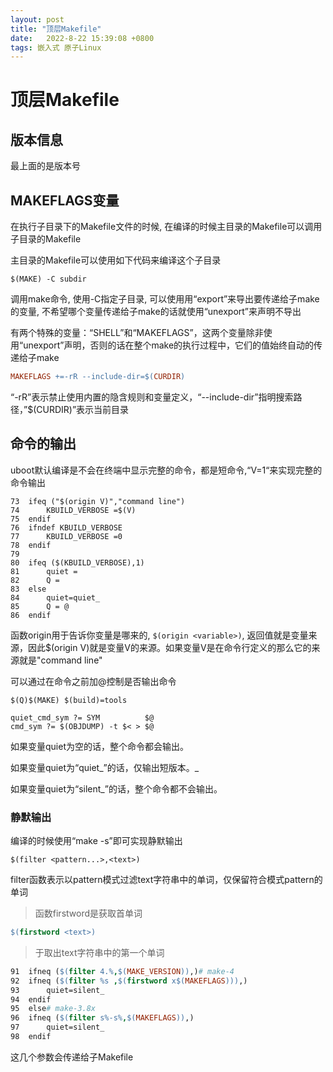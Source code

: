 ```yaml
---
layout: post
title: "顶层Makefile" 
date:   2022-8-22 15:39:08 +0800
tags: 嵌入式 原子Linux 
---
```


# 顶层Makefile

## 版本信息

最上面的是版本号

## MAKEFLAGS变量

在执行子目录下的Makefile文件的时候, 在编译的时候主目录的Makefile可以调用子目录的Makefile

主目录的Makefile可以使用如下代码来编译这个子目录

```
$(MAKE) -C subdir
```

调用make命令, 使用-C指定子目录, 可以使用用“export”来导出要传递给子make的变量, 不希望哪个变量传递给子make的话就使用“unexport”来声明不导出

有两个特殊的变量：“SHELL”和“MAKEFLAGS”，这两个变量除非使用“unexport”声明，否则的话在整个make的执行过程中，它们的值始终自动的传递给子make

```makefile
MAKEFLAGS +=-rR --include-dir=$(CURDIR)
```

“-rR”表示禁止使用内置的隐含规则和变量定义，“--include-dir”指明搜索路径，”$(CURDIR)”表示当前目录

## 命令的输出

uboot默认编译是不会在终端中显示完整的命令，都是短命令,“V=1“来实现完整的命令输出

```
73	ifeq ("$(origin V)","command line")
74		KBUILD_VERBOSE =$(V)
75	endif
76	ifndef KBUILD_VERBOSE
77		KBUILD_VERBOSE =0
78	endif
79
80	ifeq ($(KBUILD_VERBOSE),1)
81		quiet =
82		Q =
83	else
84		quiet=quiet_
85		Q = @
86	endif
```

函数origin用于告诉你变量是哪来的, `$(origin <variable>)`, 返回值就是变量来源，因此$(origin V)就是变量V的来源。如果变量V是在命令行定义的那么它的来源就是"command line"

可以通过在命令之前加@控制是否输出命令

```
$(Q)$(MAKE) $(build)=tools
```

```
quiet_cmd_sym ?= SYM          $@
cmd_sym ?= $(OBJDUMP) -t $< > $@
```

如果变量quiet为空的话，整个命令都会输出。

如果变量quiet为“quiet_”的话，仅输出短版本。_

如果变量quiet为“silent_”的话，整个命令都不会输出。

### 静默输出

编译的时候使用“make -s”即可实现静默输出

```
$(filter <pattern...>,<text>)
```

filter函数表示以pattern模式过滤text字符串中的单词，仅保留符合模式pattern的单词

>   函数firstword是获取首单词

```makefile
$(firstword <text>)
```

>   于取出text字符串中的第一个单词

```makefile
91	ifneq ($(filter 4.%,$(MAKE_VERSION)),)# make-4
92	ifneq ($(filter %s ,$(firstword x$(MAKEFLAGS))),)
93		quiet=silent_
94	endif
95	else# make-3.8x
96	ifneq ($(filter s%-s%,$(MAKEFLAGS)),)
97		quiet=silent_
98	endif
```

这几个参数会传递给子Makefile










